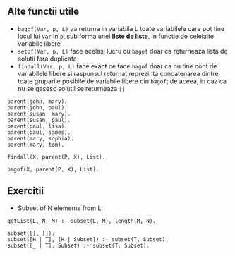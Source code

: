 ## Alte functii utile
- `bagof(Var, p, L)` va returna in variabila L toate variabilele care pot tine locul lui `Var` in `p`, sub forma unei **liste de liste**, in functie de celelalte variabile libere
- `setof(Var, p, L)` face acelasi lucru cu `bagof` doar ca returneaza lista de solutii fara duplicate
- `findall(Var, p, L)` face exact ce face `bagof` doar ca nu tine cont de variabilele libere si raspunsul returnat reprezinta concatenarea dintre toate gruparile posibile de variabile libere din `bagof`; de aceea, in caz ca nu se gasesc solutii se returneaza `[]`

```
parent(john, mary).
parent(john, paul).
parent(susan, mary).
parent(susan, paul).
parent(paul, lisa).
parent(paul, james).
parent(mary, sophia).
parent(mary, tom).

findall(X, parent(P, X), List).

bagof(X, parent(P, X), List).
```

## Exercitii
- Subset of N elements from L:
```
getList(L, N, M) :- subset(L, M), length(M, N).

subset([], []).
subset([H | T], [H | Subset]) :- subset(T, Subset).
subset([_ | T], Subset) :- subset(T, Subset).
```